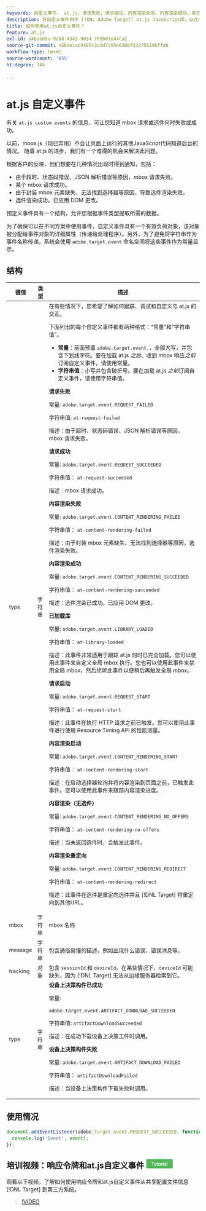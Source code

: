 ```yaml
---
keywords: 自定义事件， at.js，请求失败，请求成功，内容渲染失败，内容渲染成功，库已加载，请求开始，内容渲染开始，内容渲染无选件，内容渲染重定向，自定义事件2
description: 将自定义事件用于 [!DNL Adobe Target] at.js JavaScript库，以在mbox请求或选件失败或成功时收到通知。
title: 如何使用at.js自定义事件？
feature: at.js
exl-id: a4baed9a-9eb8-4343-9834-709b03e44ca2
source-git-commit: e5bae1ac9485c3e1d7c55e6386f332755196ffab
workflow-type: tm+mt
source-wordcount: '655'
ht-degree: 74%

---
```


# at.js 自定义事件

有关 `at.js custom events` 的信息，可让您知道 mbox 请求或选件何时失败或成功。

以前，mbox.js（现已弃用）不会让页面上运行的其他JavaScript代码知道后台的情况。 随着 at.js 的进步，我们有一个难得的机会来解决此问题。

根据客户的反映，他们想要在几种情况出现时得到通知，包括：

* 由于超时、状态码错误、JSON 解析错误等原因，mbox 请求失败。
* 某个 mbox 请求成功。
* 由于封装 mbox 元素缺失、无法找到选择器等原因，导致选件渲染失败。
* 选件渲染成功。已应用 DOM 更改。

预定义事件具有一个结构，允许您根据事件类型提取所需的数据。

为了确保可以在不同方案中使用事件，自定义事件具有一个有效负荷对象，该对象被分配给事件对象的详细属性（传递给处理程序）。另外，为了避免将字符串作为事件名称传递，系统会使用 `adobe.target.event` 命名空间将这些事件作为常量显示。

## 结构

| 键值 | 类型 | 描述 |
|--- |--- |--- |
| type | 字符串 | 在有些情况下，您希望了解如何跟踪、调试和自定义与 at.js 的交互。<p>下面列出的每个自定义事件都有两种格式：“常量”和“字符串值”。<ul><li>**常量**：前面预置 `adobe.target.event.`，全部大写，并包含下划线字符。要在加载 at.js *之后*、收到 mbox 响应&#x200B;*之前*&#x200B;订阅自定义事件，请使用常量。</li><li>**字符串值**：小写并包含破折号。要在加载 at.js *之前*&#x200B;订阅自定义事件，请使用字符串值。</li></ul>**请求失败**<p>常量: `adobe.target.event.REQUEST_FAILED`<p>字符串值: `at-request-failed`<p>描述：由于超时、状态码错误、JSON 解析错误等原因，mbox 请求失败。<p>**请求成功**<p>常量: `adobe.target.event.REQUEST_SUCCEEDED`<p>字符串值： `at-request-succeeded`<p>描述：mbox 请求成功。<p>**内容渲染失败**<p>常量: `adobe.target.event.CONTENT_RENDERING_FAILED`<p>字符串值： `at-content-rendering-failed`<p>描述：由于封装 mbox 元素缺失、无法找到选择器等原因，选件渲染失败。<p>**内容渲染成功**<p>常量: `adobe.target.event.CONTENT_RENDERING_SUCCEEDED`<p>字符串值： `at-content-rendering-succeeded`<p>描述：选件渲染已成功。已应用 DOM 更改。<p>**已加载库**<p>常量: `adobe.target.event.LIBRARY_LOADED`<p>字符串值： `at-library-loaded`<p>描述：此事件非常适用于跟踪 at.js 何时已完全加载。您可以使用此事件来自定义全局 mbox 执行。您也可以使用此事件来禁用全局 mbox，然后侦听此事件以便稍后再触发全局 mbox。<p>**请求启动**<p>常量: `adobe.target.event.REQUEST_START`<p>字符串值： `at-request-start`<p>描述：此事件在执行 HTTP 请求之前已触发。您可以使用此事件进行使用 Resource Timing API 的性能测量。<p>**内容渲染启动**<p>常量: `adobe.target.event.CONTENT_RENDERING_START`<p>字符串值： `at-content-rendering-start`<p>描述：在启动选择器轮询并将内容渲染到页面之前，已触发此事件。您可以使用此事件来跟踪内容渲染进度。<p>**内容渲染（无选件）**<p>常量: `adobe.target.event.CONTENT_RENDERING_NO_OFFERS`<p>字符串值： `at-content-rendering-no-offers`<p>描述：当未返回选件时，会触发此事件。<p>**内容渲染重定向**<p>常量: `adobe.target.event.CONTENT_RENDERING_REDIRECT`<p>字符串值： `at-content-rendering-redirect`<p>描述：此事件在选件是重定向选件并且 [!DNL Target] 将重定向到其他URL。 |
| mbox | 字符串 | mbox 名称 |
| message | 字符串 | 包含通俗易懂的描述，例如出现什么错误、错误消息等。 |
| tracking | 对象 | 包含 `sessionId` 和 `deviceId`。在某些情况下，`deviceId` 可能缺失，因为 [!DNL Target] 无法从边缘服务器检索到它。 |
| type | 字符串 | **设备上决策构件已成功**<p>常量:<p>`adobe.target.event.ARTIFACT_DOWNLOAD_SUCCEEDED`<p>字符串值: `artifactDownloadSucceeded`<p>描述：在成功下载设备上决策工件时调用。<p>**设备上决策构件失败**<p>常量: `adobe.target.event.ARTIFACT_DOWNLOAD_FAILED`<p>字符串值： `artifactDownloadFailed`<p>描述：当设备上决策构件下载失败时调用。 |

## 使用情况

```javascript {line-numbers="true"}
document.addEventListener(adobe.target.event.REQUEST_SUCCEEDED, function(event) { 
  console.log('Event', event); 
});
```

## 培训视频：响应令牌和at.js自定义事件 ![教程徽章](../../../assets/tutorial.png)

观看以下视频，了解如何使用响应令牌和at.js自定义事件从共享配置文件信息 [!DNL Target] 到第三方系统。

>[!VIDEO](https://video.tv.adobe.com/v/23253/?quality=12)
